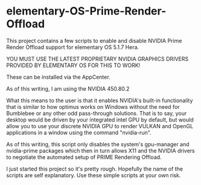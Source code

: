 # elementary-OS-Prime-Render-Offload
This project contains a few scripts to enable and disable NVIDIA Prime Render Offload support for elementary OS 5.1.7 Hera.

YOU MUST USE THE LATEST PROPRIETARY NVIDIA GRAPHICS DRIVERS PROVIDED BY ELEMENTARY OS FOR THIS TO WORK!

These can be installed via the AppCenter.

As of this writing, I am using the NVIDIA 450.80.2

What this means to the user is that it enables NVIDIA's built-in functionality that is similar to how optimus works on Windows without the need for Bumblebee or any other odd pass-through solutions. That is to say, your desktop would be driven by your integrated intel GPU by default, but would allow you to use your discrete NVIDIA GPU to render VULKAN and OpenGL applications in a window using the command "nvidia-run".

As of this writing, this script only disables the system's gpu-manager and nvidia-prime packages which then in turn allows X11 and the NVIDIA drivers to negotiate the automated setup of PRIME Rendering Offload.

I just started this project so it's pretty rough.
Hopefully the name of the scripts are self explanatory.
Use these simple scripts at your own risk.
